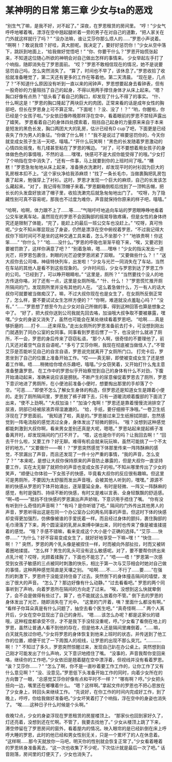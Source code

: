 # 某神明的日常 第三章 少女与ta的恶戏

“别生气了嘛，是我不好，对不起了。”
深夜，在罗恩租赁的房间里。
“哼！”少女气呼呼地嘟着嘴，漂浮在空中翘起腿听着一旁的男子在对自己的道歉，“把人家关在门外就这样就行了吗？”
“没办法嘛，谁让艾莎你那么烦人的……”罗恩小声说着。
“啊啊！？敢说我烦？好哇，真大胆呢。我决定了，要好好惩罚你！”少女从空中落下，跳跃到地面上，“给我做好觉悟吧！”
“你、你要干什么？”罗恩开始慌张起来，不知道这位随心所欲的神明会对自己做出怎样的事情来。
少女举起左手打了个响指，随即消失在了罗恩面前。
“哎？”罗恩不敢相信现在的情况，她不是说要惩罚自己吗，怎么突然消失了。
“算了，时间也不早了，该休息了。”罗恩收拾了收拾就准备睡觉了，第二天还有更多的工作在等着他。第二天清晨。
“现在是，几点了？”不知道什么原因没有听到一直以来的闹钟声，罗恩想要起身去看钟表，但有一股奇妙的力量阻挡了自己的起身，不得以用两手撑住身体才从床上起来。“嗯？胸口好像有点热？”低头看了看自己的胸口，却发现了什么不得了的事实。
“什、什么啊这是！”罗恩的胸口隆起了两块巨大的肉团，正常来看的话是成年女性的胸部吧，但长在罗恩身上可不算正常。“下面呢！？没、没了！？”
“哟，你醒啦，你已经是个女孩子啦。”少女依旧像昨晚那样浮在空中，看着眼前的罗恩不禁轻声露出了嬉笑。
罗恩看着自己的身体四处摸索着，阻挡自己起身的力量原来来自于本来是短发的黑色长发，胸口两团大大的乳房，估计已经有D cup了吧，下面更是已经丧失了作为男人的象征。“你做了什么啊！”
“我不是说过了嘛要惩罚你的，今天你就变成女孩子生活一天吧，嘻嘻。”
“开什么玩笑啊！”黑色的长发随着罗恩激动的心情四处摇曳，有几缕甚至粘在了罗恩的嘴边。
“对了，可不要想着用女孩子的身体做色色的事情哦，不然的话……嘿嘿，快感可不是大叔你能受得了的哦。”少女打了个响指在空中消失了，“还有一件事，马上就要到你的上班时间了哦。”
“糟糕！”罗恩急匆匆地从床上起来，准备换衣洗漱时，却发现平时的衬衫因为巨大的乳房根本扣不上。“这个家伙净给我添麻烦！”找了一条长毛巾，当做裹胸把乳房包裹了起来，勉强穿上了衬衫。这时，罗恩才发现一个巨大的麻烦，自己的长发该怎么藏起来。“对了，我记得有顶帽子来着。”罗恩翻箱倒柜后找到了一顶鸭舌帽，把长长的头发盘好放进了帽子里，收拾洗漱完后就急匆匆地出门了。
“哎呀，为了隐藏性别可真不容易呢，那我也不过度为难你，声音就保持你原来的样子吧，嘻嘻。”

“哈啊，哈啊，体力跟不上了……等……”气喘吁吁地追向车站的罗恩眼睁睁地看着公交车驶离车站，虽然现在的罗恩不会因胸部的摇晃导致疼痛，但是女性的身体终究还是限制了体能，“完了，能赶上的最后一班公交车也没赶上。”
“哎呀，真可怜呢。”少女不知从哪显现出了身姿，仍然是漂浮在空中俯视着罗恩，“不过我记得大叔你下班时间可不是坐的这种交通工具来着，怎么不坐那个？”
“地铁贵啊！你这笨……”
“你什么？”
“哈……没什么。”罗恩的呼吸也渐渐平稳下来，“唉，又要迟到要被罚款了，这样你满意了吧？”
“别着急嘛，嗯……嘿咻！”少女的指尖发出一道光芒，将罗恩包裹住，刺眼的光芒迫使罗恩闭紧了双眼。
“又要做些什么？！”
“送大叔你去公司咯，神级特快列车，出发啦！”少女与光芒一同消失在了车站，当然在车站的其他人是看不到这些现象的。
少许时间后，少女与罗恩到达了罗恩工作的公司。“已经到了，可以睁开眼睛啦。”
“这里是，厕所？”
“当然要找个没人的地方传送你咯，对了还有一点，这里是女厕所哦。”
“什、什么！？”罗恩慌忙推开厕所隔间的门，发现厕所里并没有其他的人在。
“这么着急做什么，万一有人的话大叔你可就要被当做痴汉了。嘛，不过大叔你现在也是女生了，在女厕所反倒正常了，怎么样，要不要试试女生怎样方便的？”
“你啊，难道就没点羞耻心吗？”
“没有。”
“……”罗恩想了想至今为止少女对自己所做的事，得到这种回答也算是想象之中了。
“好了，把大叔你送到公司我就先回去咯，加油哦大叔争取不要被暴露，嘿嘿。”少女的身姿又消失了，虽然也可能会在某处继续看着罗恩吧。
“哈啊……真是够折磨的……打卡……还来得及。”走出女厕所的罗恩准备前去打卡，可没想到刚出门就遇到了同办公室的女同事。同事看到罗恩后愣了一下，也没说什么就进了厕所，不一会，罗恩的身后传来了窃窃私语，“那个人啊，很奇怪的不要理他了，前几天还对着空气自言自语呢。”
“多亏了艾莎你啊，我现在彻底被当做怪人了。”不管艾莎是否能听见自己的自言自语，罗恩说完就离开了女厕所门口。
打完卡后，罗恩坐到了自己的位置上准备开始工作。“哎——真无聊，即使被变成女生了还是想着工作嘛。唔……稍微给你增点乐趣吧，嘻嘻。”少女窃笑着，又开始打什么鬼主意准备整蛊罗恩。
在工作中的罗恩似乎开始察觉到自己的身体有什么不对劲，下腹开始涌动起来，准确来说应该是膀胱。不断产生的尿意催促着罗恩去了厕所，罗恩下意识地进了男厕所，在小便池前准备小便时，想要掏出那里的手却落了个空。“可恶……”即使不怎么了解女生身体的构造，但罗恩还是知道女生是蹲着小便的。走到了厕所隔间里，罗恩脱了裤子蹲下去，只有一道暖流顺着腹部的下面流了出来，“使不上劲啊。”
“大叔加油！”
“加油个鬼啊！”罗恩还是靠着慢慢流淌排空了尿液，阴部已经被尿液弄得湿漉漉的。
“给，手纸，要仔细擦干净哦。”一卷卫生纸浮现在了罗恩面前。
“我知道了啦，真是的。”罗恩接过来卫生纸擦拭阴部，忽然感觉到一阵电流般的感觉流过全身，身体发出了轻微的颤抖。
“哦？没想到这种感觉都能刺激到大叔你啊，看来男女差别还真是大呢，嗯嗯。”
罗恩站起来提起裤子准备离开时，却发现隔间的门打不开了。
“喂，这也是你干的吗？让我回去啊！”
“回去干什么啦，又要工作？好无聊。难得有机会就来玩玩嘛，虽然可能挑了一个不太好的地方。”
“又要做什——啊！？”罗恩突然感觉下体那里传来一阵阵酥麻的感觉，不禁漏出了声音，而且还发现了一件十分严重的事情，“我的声音，怎么变了？”
“本来呢，是想让大叔你保持原来的声音防止暴露的，但是大叔你一直坚持要工作，实在太无聊了就把你的声音也变成女孩子的啦。”不知从哪里传出了少女的笑声，“顺便让你体验一下女孩子的快感，毕竟看大叔你的反应很有趣嘛。但这里可是男厕所，不要因为太舒服而发出声音哦，会被其他人听到的，嘿嘿。”
源源不断的快感从罗恩的下体开始涌出，逐渐蔓延全身。有时是轻微、一阵又一阵酥麻的感觉，有时是强烈、持续不断的快感，有时又是难以言表、全身轻飘飘的舒适感。
“啊~唔——”抵挡不住快感的罗恩漏出声声娇喘，下意识用手捂住了嘴。
“你有没有听到什么奇怪的声音啊？”
“有吗？是你听错了吧。”
隔间的门外传出其他男人的声音，罗恩听得出这是在同一个办公室办公的两名同事的声音。但这时下体的快感却变得更加强烈，仿佛像被谁的手爱抚着一样。而且经过身体的颤抖，裹住胸部的毛巾滑落了下来，两个圆滚滚的乳房从束缚中弹出来，同时也传来了像是被谁揉搓着的感觉。
“哦？手感不错嘛，看来变成这个大小是个正确的选择。”
“艾莎……快停……”
“为什么？好不容易变成女生了，就好好地享受一下嘛~嘿！”
“快住……啊！？”
突然，罗恩的两个乳头像是被捏住一样，时而被向外部扯拉，时而又被转着圈地揉搓。
“怎么样？男生的乳头可没有这么敏感呢。对了，要不要帮你挤出来点乳汁呢？哎呀，光顾着揉胸了，下面也不能忘了。”
“唔——唔！”罗恩第一次感受到女孩子敏感的三点被同时刺激的快乐，相比于第一次与艾莎相会时她对自己做的事情，这种两种感觉简直是天壤之别。
“哈啊……不……不行了……要……”在强烈的刺激下，罗恩终于没能坚持住昏了过去。突然倒下的身体撞击隔间的墙壁，发出了很大的声音。
“怎么了？那边好像有什么动静。”
“过去看看吧。”
罗恩的两个同事听到了声响，向着罗恩所在隔间的方向走了过来。
“唉，没想到这么快就晕倒了，会不会是做得有些过了。算了，也不能就这么放着你不管。”
倒下去的罗恩的身体发出了光芒，随即消失在了光中。
“这里的门开着，咦？里面什么都没有啊。”
“看样子你耳朵真是有什么问题了，抽空去看个医生吧。”
“真奇怪啊……”
两个人离开后，少女在空中显现出了自己的身形。
“嗯……该怎么办呢？都是这家伙的错哦，这种程度都承受不住，才不是我下手没轻没重呢，哼。”少女看了看倒在地上的罗恩，虽然让普通人看不到他的存在，但是他本人还是隔间里瘫倒着，“……嘛，白天就先放过你吧。”少女将罗恩的身体恢复到他来上班时的状态，并传送到了他工作的位置，顺便干扰了一下周围人的视线，让罗恩的出现不那么突兀。“…………啊！？”
不知过了多久，罗恩突然惊醒过来，发现自己趴在办公桌上。突然想到自己刚才可能发出了什么声响，又下意识地捂住了嘴。
“没事的，声音我帮你变回来咯，继续你的工作吧，”少女依旧是翘着腿在空中漂浮着，但视线并没有看着罗恩。
“诶？艾莎你……？”
“怎么了啊，你不是一直吵着要工作工作的，让你工作了又有什么意见啊？”
“没、没意见。”罗恩低下头准备开始工作的同时，向着少女所在的方向瞥了一眼，“总感觉艾莎你好像有点和平时不一样？”
“哪有啊？哼。”少女把头扭向一边，嘴里还在嘟囔着什么。
“嗯？这样啊。”拿起文件的罗恩也不把心思放在了少女身上，转回头来继续工作。
“先说好，在你工作的时间内完成好工作，到了晚上，哼哼，你给我做好准备吧。”少女坏笑着打了个响指，浮在空中的身姿也消失了。
“唉……这种日子什么时候是个头啊。”

夜晚12点，少女的身姿浮现在罗恩租赁的房屋楼顶上。
“那家伙也回到家好久了，灯还亮着，没想到还在忙啊。不管了，我要去找他了。”
少女从楼顶上跳了下来，滞空停留在了罗恩房间的窗外，看着屋内的情况。映入眼帘的是已经趴倒在床上呼呼大睡的罗恩，此时的他已经和男女性别无关，只是一个累坏了的人在休息着。
“这样啊……那今天就放你一马吧，明天你的性别就会恢复正常了。”少女看着睡着的罗恩转身准备离去，“这一次也收集了不少呢，下次估计就是最后一次了吧。”
话音刚落，房间里的灯便灭了，少女也消失了。